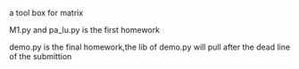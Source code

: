 a tool box for matrix

M1.py and pa_lu.py is the first homework

demo.py is the final homework,the lib of demo.py will pull after the dead line of the submittion
